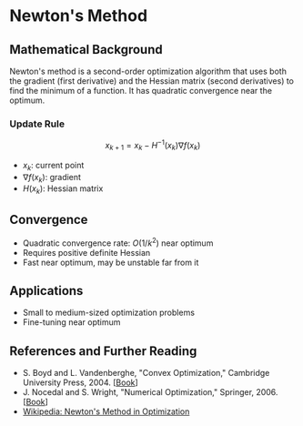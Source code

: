 # Newton's Method

## Mathematical Background
Newton's method is a second-order optimization algorithm that uses both the gradient (first derivative) and the Hessian matrix (second derivatives) to find the minimum of a function. It has quadratic convergence near the optimum.

### Update Rule
$$
x_{k+1} = x_k - H^{-1}(x_k) \nabla f(x_k)
$$

- $x_k$: current point
- $\nabla f(x_k)$: gradient
- $H(x_k)$: Hessian matrix

## Convergence
- Quadratic convergence rate: $O(1/k^2)$ near optimum
- Requires positive definite Hessian
- Fast near optimum, may be unstable far from it

## Applications
- Small to medium-sized optimization problems
- Fine-tuning near optimum

## References and Further Reading
- S. Boyd and L. Vandenberghe, "Convex Optimization," Cambridge University Press, 2004. [[Book](https://web.stanford.edu/~boyd/cvxbook/)]
- J. Nocedal and S. Wright, "Numerical Optimization," Springer, 2006. [[Book](https://link.springer.com/book/10.1007/978-0-387-40065-5)]
- [Wikipedia: Newton's Method in Optimization](https://en.wikipedia.org/wiki/Newton%27s_method_in_optimization)
